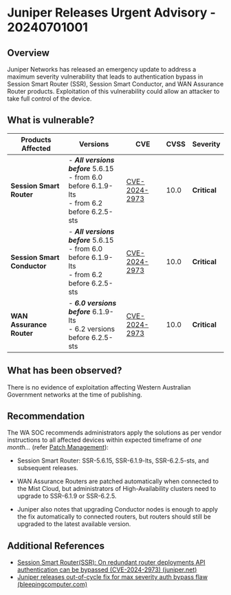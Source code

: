 # Juniper Releases Urgent Advisory - 20240701001

## Overview

Juniper Networks has released an emergency update to address a maximum severity vulnerability that leads to authentication bypass in Session Smart Router (SSR), Session Smart Conductor, and WAN Assurance Router products. Exploitation of this vulnerability could allow an attacker to take full control of the device.

## What is vulnerable?

| Products Affected  | Versions     | CVE                                                               | CVSS | Severity     |
| ------------------- | ------------ | ----------------------------------------------------------------- | ---- | ------------ |
| **Session Smart Router**| - ***All versions before*** 5.6.15<br/>- from 6.0 before 6.1.9-lts<br>- from 6.2 before 6.2.5-sts| [CVE-2024-2973](https://nvd.nist.gov/vuln/detail/CVE-2024-2973) | 10.0  | **Critical** |
| **Session Smart Conductor**| - ***All versions before*** 5.6.15<br/>- from 6.0 before 6.1.9-lts<br>- from 6.2 before 6.2.5-sts| [CVE-2024-2973](https://nvd.nist.gov/vuln/detail/CVE-2024-2973) | 10.0  | **Critical** |
| **WAN Assurance Router**| - ***6.0 versions before*** 6.1.9-lts<br/>- 6.2 versions before 6.2.5-sts| [CVE-2024-2973](https://nvd.nist.gov/vuln/detail/CVE-2024-2973) | 10.0  | **Critical** |

## What has been observed?

There is no evidence of exploitation affecting Western Australian Government networks at the time of publishing.

## Recommendation

The WA SOC recommends administrators apply the solutions as per vendor instructions to all affected devices within expected timeframe of *one month...* (refer [Patch Management](../guidelines/patch-management.md)):

- Session Smart Router: SSR-5.6.15, SSR-6.1.9-lts, SSR-6.2.5-sts, and subsequent releases. 

- WAN Assurance Routers are patched automatically when connected to the Mist Cloud, but administrators of High-Availability clusters need to upgrade to SSR-6.1.9 or SSR-6.2.5.

- Juniper also notes that upgrading Conductor nodes is enough to apply the fix automatically to connected routers, but routers should still be upgraded to the latest available version.

## Additional References

- [Session Smart Router(SSR): On redundant router deployments API authentication can be bypassed (CVE-2024-2973) (juniper.net)](https://supportportal.juniper.net/s/article/2024-06-Out-Of-Cycle-Security-Bulletin-Session-Smart-Router-SSR-On-redundant-router-deployments-API-authentication-can-be-bypassed-CVE-2024-2973?language=en_US)
- [Juniper releases out-of-cycle fix for max severity auth bypass flaw (bleepingcomputer.com)](https://www.bleepingcomputer.com/news/security/juniper-releases-out-of-cycle-fix-for-max-severity-auth-bypass-flaw/)
